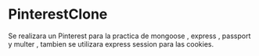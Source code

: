 # PinterestClone
Se realizara un Pinterest para la practica de mongoose , express , passport y multer , tambien se utilizara express session para las cookies.
